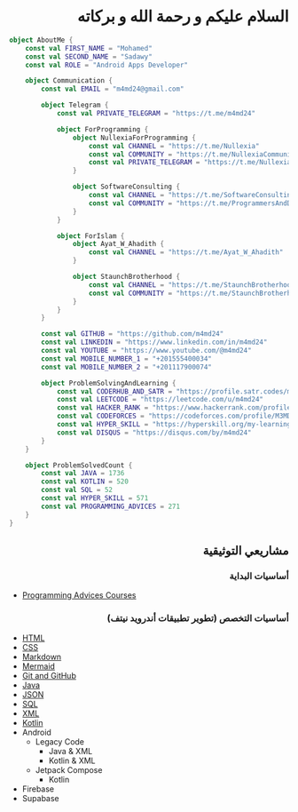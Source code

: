 <div dir="rtl">

# السلام عليكم و رحمة الله و بركاته

</div>

```kotlin
object AboutMe {
    const val FIRST_NAME = "Mohamed"
    const val SECOND_NAME = "Sadawy"
    const val ROLE = "Android Apps Developer"

    object Communication {
        const val EMAIL = "m4md24@gmail.com"

        object Telegram {
            const val PRIVATE_TELEGRAM = "https://t.me/m4md24"

            object ForProgramming {
                object NullexiaForProgramming {
                    const val CHANNEL = "https://t.me/Nullexia"
                    const val COMMUNITY = "https://t.me/NullexiaCommunity"
                    const val PRIVATE_TELEGRAM = "https://t.me/NullexiaChat"
                }

                object SoftwareConsulting {
                    const val CHANNEL = "https://t.me/SoftwareConsulting"
                    const val COMMUNITY = "https://t.me/ProgrammersAndDevelopers"
                }
            }

            object ForIslam {
                object Ayat_W_Ahadith {
                    const val CHANNEL = "https://t.me/Ayat_W_Ahadith"
                }

                object StaunchBrotherhood {
                    const val CHANNEL = "https://t.me/StaunchBrotherhood"
                    const val COMMUNITY = "https://t.me/StaunchBrotherhoodCommunity"
                }
            }
        }

        const val GITHUB = "https://github.com/m4md24"
        const val LINKEDIN = "https://www.linkedin.com/in/m4md24"
        const val YOUTUBE = "https://www.youtube.com/@m4md24"
        const val MOBILE_NUMBER_1 = "+201555400034"
        const val MOBILE_NUMBER_2 = "+201117900074"

        object ProblemSolvingAndLearning {
            const val CODERHUB_AND_SATR = "https://profile.satr.codes/m4md24/public/overview"
            const val LEETCODE = "https://leetcode.com/u/m4md24"
            const val HACKER_RANK = "https://www.hackerrank.com/profile/m4md24"
            const val CODEFORCES = "https://codeforces.com/profile/M3MD69"
            const val HYPER_SKILL = "https://hyperskill.org/my-learning/621065640"
            const val DISQUS = "https://disqus.com/by/m4md24"
        }
    }

    object ProblemSolvedCount {
        const val JAVA = 1736
        const val KOTLIN = 520
        const val SQL = 52
        const val HYPER_SKILL = 571
        const val PROGRAMMING_ADVICES = 271
    }
}
```

<div dir="rtl">

## مشاريعي التوثيقية

### أساسيات البداية

</div>

- [Programming Advices Courses](https://github.com/stars/M4MD24/lists/programming-advices-courses)

<div dir="rtl">

### أساسيات التخصص (تطوير تطبيقات أندرويد نيتف)

</div>

- [HTML](https://github.com/m4md24/LearnHTML)
- [CSS](https://github.com/m4md24/LearnCSS)
- [Markdown](https://github.com/m4md24/LearnMarkdown)
- [Mermaid](https://github.com/m4md24/LearnMermaid)
- [Git and GitHub](https://github.com/m4md24/LearnGitAndGithub)
- [Java](https://github.com/m4md24/LearnJava)
- [JSON](https://github.com/m4md24/LearnJSON)
- [SQL](https://github.com/m4md24/LearnSQL)
- [XML](https://github.com/m4md24/LearnXML)
- [Kotlin](https://github.com/m4md24/LearnKotlin)
- Android
    - Legacy Code
        - Java & XML
        - Kotlin & XML
    - Jetpack Compose
        - Kotlin
- Firebase
- Supabase
